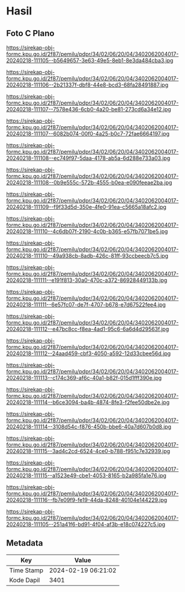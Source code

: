 # Hasil

## Foto C Plano

https://sirekap-obj-formc.kpu.go.id/2f87/pemilu/pdpr/34/02/06/20/04/3402062004017-20240218-111105--b5649657-3e63-49e5-8eb1-8e3da484cba3.jpg

https://sirekap-obj-formc.kpu.go.id/2f87/pemilu/pdpr/34/02/06/20/04/3402062004017-20240218-111106--2b21337f-dbf8-44e8-bcd3-68fa28491887.jpg

https://sirekap-obj-formc.kpu.go.id/2f87/pemilu/pdpr/34/02/06/20/04/3402062004017-20240218-111107--7578e436-6cb0-4a20-be81-273cd6a34e12.jpg

https://sirekap-obj-formc.kpu.go.id/2f87/pemilu/pdpr/34/02/06/20/04/3402062004017-20240218-111107--6082b074-00f0-4a25-b0c7-72fae6664197.jpg

https://sirekap-obj-formc.kpu.go.id/2f87/pemilu/pdpr/34/02/06/20/04/3402062004017-20240218-111108--ec749f97-5daa-4178-ab5a-6d288e733a03.jpg

https://sirekap-obj-formc.kpu.go.id/2f87/pemilu/pdpr/34/02/06/20/04/3402062004017-20240218-111108--0b9e555c-572b-4555-b0ea-e090feeae2ba.jpg

https://sirekap-obj-formc.kpu.go.id/2f87/pemilu/pdpr/34/02/06/20/04/3402062004017-20240218-111109--f9f33d5d-350e-4fe0-91ea-c5665a18afc2.jpg

https://sirekap-obj-formc.kpu.go.id/2f87/pemilu/pdpr/34/02/06/20/04/3402062004017-20240218-111110--4c6db07f-2190-4c0b-b365-e57fb7071be5.jpg

https://sirekap-obj-formc.kpu.go.id/2f87/pemilu/pdpr/34/02/06/20/04/3402062004017-20240218-111110--49a938cb-8adb-426c-81ff-93ccbeecb7c5.jpg

https://sirekap-obj-formc.kpu.go.id/2f87/pemilu/pdpr/34/02/06/20/04/3402062004017-20240218-111111--e191f813-30a0-470c-a372-86928449133b.jpg

https://sirekap-obj-formc.kpu.go.id/2f87/pemilu/pdpr/34/02/06/20/04/3402062004017-20240218-111111--6e57fc07-de7f-4707-b678-e7d67522fee4.jpg

https://sirekap-obj-formc.kpu.go.id/2f87/pemilu/pdpr/34/02/06/20/04/3402062004017-20240218-111112--e47bc8cc-f8ea-4ad1-95c6-6a6d4d29563f.jpg

https://sirekap-obj-formc.kpu.go.id/2f87/pemilu/pdpr/34/02/06/20/04/3402062004017-20240218-111112--24aad459-cbf3-4050-a592-12d33cbee56d.jpg

https://sirekap-obj-formc.kpu.go.id/2f87/pemilu/pdpr/34/02/06/20/04/3402062004017-20240218-111113--c174c369-af6c-40a1-b82f-015d1fff390e.jpg

https://sirekap-obj-formc.kpu.go.id/2f87/pemilu/pdpr/34/02/06/20/04/3402062004017-20240218-111114--b6ce3094-ba4b-4874-8fe3-f2fee50dbe2e.jpg

https://sirekap-obj-formc.kpu.go.id/2f87/pemilu/pdpr/34/02/06/20/04/3402062004017-20240218-111114--3108d54c-f876-450b-bbe6-40a7d607b0d8.jpg

https://sirekap-obj-formc.kpu.go.id/2f87/pemilu/pdpr/34/02/06/20/04/3402062004017-20240218-111115--3ad4c2cd-6524-4ce0-b788-f951c7e32939.jpg

https://sirekap-obj-formc.kpu.go.id/2f87/pemilu/pdpr/34/02/06/20/04/3402062004017-20240218-111115--a1523e49-cbe1-4053-8165-b2a985fa1e76.jpg

https://sirekap-obj-formc.kpu.go.id/2f87/pemilu/pdpr/34/02/06/20/04/3402062004017-20240218-111116--fb7e09f9-fe19-44da-8248-40104e144229.jpg

https://sirekap-obj-formc.kpu.go.id/2f87/pemilu/pdpr/34/02/06/20/04/3402062004017-20240218-111105--251a41f6-bd91-4f04-af3b-e18c074227c5.jpg


## Metadata

| Key        | Value               |
| ---------- | ------------------- |
| Time Stamp | 2024-02-19 06:21:02 |
| Kode Dapil | 3401                |



